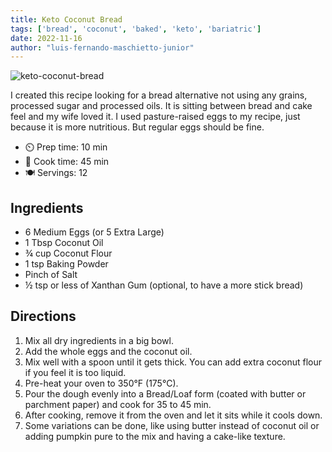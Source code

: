 ```yaml
---
title: Keto Coconut Bread
tags: ['bread', 'coconut', 'baked', 'keto', 'bariatric']
date: 2022-11-16
author: "luis-fernando-maschietto-junior"
---
```

![keto-coconut-bread](/pix/coconutbread-lufemas.webp)

I created this recipe looking for a bread alternative not using any grains, processed sugar and processed oils.
It is sitting between bread and cake feel and my wife loved it. I used pasture-raised eggs to my recipe, just because it is more nutritious. But regular eggs should be fine.

- ⏲️ Prep time: 10 min
- 🍳 Cook time: 45 min
- 🍽️ Servings: 12

## Ingredients

- 6 Medium Eggs (or 5 Extra Large)
- 1 Tbsp Coconut Oil
- ¾ cup Coconut Flour
- 1 tsp Baking Powder
- Pinch of Salt
- ½ tsp or less of Xanthan Gum (optional, to have a more stick bread)

## Directions

1. Mix all dry ingredients in a big bowl.
2. Add the whole eggs and the coconut oil.
3. Mix well with a spoon until it gets thick. You can add extra coconut flour if you feel it is too liquid.
4. Pre-heat your oven to 350°F (175°C).
5. Pour the dough evenly into a Bread/Loaf form (coated with butter or parchment paper) and cook for 35 to 45 min.
6. After cooking, remove it from the oven and let it sits while it cools down.
7. Some variations can be done, like using butter instead of coconut oil or adding pumpkin pure to the mix and having a cake-like texture.
